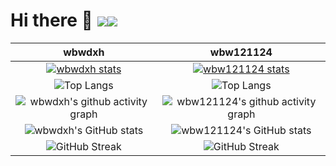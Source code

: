 # Hi there 👋 ![](https://komarev.com/ghpvc/?username=wbwdxh&color=blue&style=flat-square)![](https://komarev.com/ghpvc/?username=wbw121124&color=blue&style=flat-square)

| wbwdxh | wbw121124 |
| :---: | :---:|
| [![wbwdxh stats](https://github-readme-stats.vercel.app/api?username=wbwdxh&theme=dark&show_icons=true)](https://github.com/wbwdxh) | [![wbw121124 stats](https://github-readme-stats.vercel.app/api?username=wbw121124&theme=dark&show_icons=true)](https://github.com/wbw121124) |
| ![Top Langs](https://github-readme-stats.vercel.app/api/top-langs/?username=wbwdxh) | ![Top Langs](https://github-readme-stats.vercel.app/api/top-langs/?username=wbw121124) |
| ![wbwdxh's github activity graph](https://github-readme-activity-graph.vercel.app/graph?username=wbwdxh&theme=github) | ![wbw121124's github activity graph](https://github-readme-activity-graph.vercel.app/graph?username=wbw121124&theme=github) |
| ![wbwdxh's GitHub stats](https://github-immortality.vercel.app/api?username=wbwdxh) | ![wbw121124's GitHub stats](https://github-immortality.vercel.app/api?username=wbw121124) |
| ![GitHub Streak](https://streak-stats.demolab.com/?user=wbwdxh) | ![GitHub Streak](https://streak-stats.demolab.com/?user=wbw121124) |
